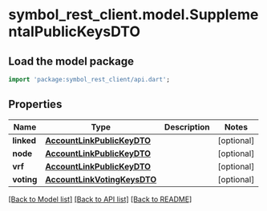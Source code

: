 # symbol_rest_client.model.SupplementalPublicKeysDTO

## Load the model package
```dart
import 'package:symbol_rest_client/api.dart';
```

## Properties
Name | Type | Description | Notes
------------ | ------------- | ------------- | -------------
**linked** | [**AccountLinkPublicKeyDTO**](AccountLinkPublicKeyDTO.md) |  | [optional] 
**node** | [**AccountLinkPublicKeyDTO**](AccountLinkPublicKeyDTO.md) |  | [optional] 
**vrf** | [**AccountLinkPublicKeyDTO**](AccountLinkPublicKeyDTO.md) |  | [optional] 
**voting** | [**AccountLinkVotingKeysDTO**](AccountLinkVotingKeysDTO.md) |  | [optional] 

[[Back to Model list]](../README.md#documentation-for-models) [[Back to API list]](../README.md#documentation-for-api-endpoints) [[Back to README]](../README.md)


